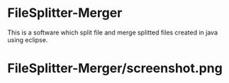 # FileSplitter-Merger
This is a software which split file and merge splitted files created in java using eclipse.
# FileSplitter-Merger/screenshot.png
